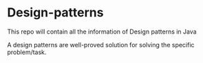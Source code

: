 # Design-patterns

This repo will contain all the information of Design patterns in Java

A design patterns are well-proved solution for solving the specific problem/task.
